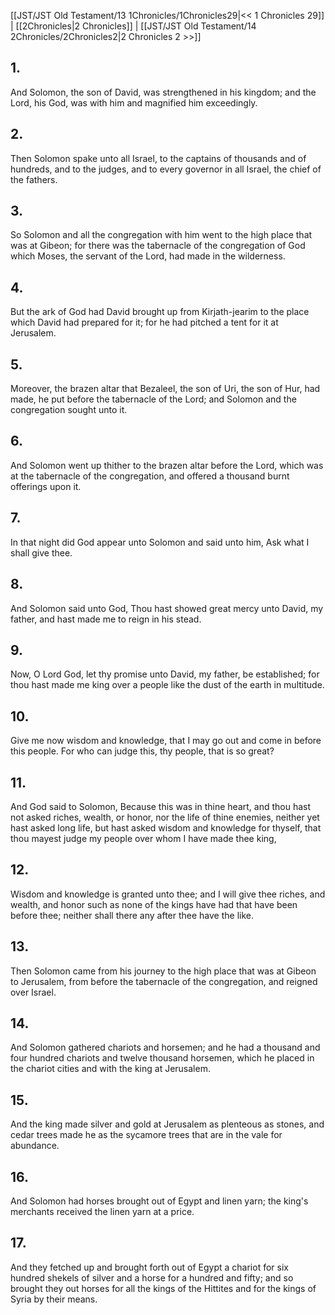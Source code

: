[[JST/JST Old Testament/13 1Chronicles/1Chronicles29|<< 1 Chronicles 29]] | [[2Chronicles|2 Chronicles]] | [[JST/JST Old Testament/14 2Chronicles/2Chronicles2|2 Chronicles 2 >>]]
## 1.
And Solomon, the son of David, was strengthened in his kingdom; and the Lord, his God, was with him and magnified him exceedingly.
## 2.
Then Solomon spake unto all Israel, to the captains of thousands and of hundreds, and to the judges, and to every governor in all Israel, the chief of the fathers.
## 3.
So Solomon and all the congregation with him went to the high place that was at Gibeon; for there was the tabernacle of the congregation of God which Moses, the servant of the Lord, had made in the wilderness.
## 4.
But the ark of God had David brought up from Kirjath-jearim to the place which David had prepared for it; for he had pitched a tent for it at Jerusalem.
## 5.
Moreover, the brazen altar that Bezaleel, the son of Uri, the son of Hur, had made, he put before the tabernacle of the Lord; and Solomon and the congregation sought unto it.
## 6.
And Solomon went up thither to the brazen altar before the Lord, which was at the tabernacle of the congregation, and offered a thousand burnt offerings upon it.
## 7.
In that night did God appear unto Solomon and said unto him, Ask what I shall give thee.
## 8.
And Solomon said unto God, Thou hast showed great mercy unto David, my father, and hast made me to reign in his stead.
## 9.
Now, O Lord God, let thy promise unto David, my father, be established; for thou hast made me king over a people like the dust of the earth in multitude.
## 10.
Give me now wisdom and knowledge, that I may go out and come in before this people. For who can judge this, thy people, that is so great?
## 11.
And God said to Solomon, Because this was in thine heart, and thou hast not asked riches, wealth, or honor, nor the life of thine enemies, neither yet hast asked long life, but hast asked wisdom and knowledge for thyself, that thou mayest judge my people over whom I have made thee king,
## 12.
Wisdom and knowledge is granted unto thee; and I will give thee riches, and wealth, and honor such as none of the kings have had that have been before thee; neither shall there any after thee have the like.
## 13.
Then Solomon came from his journey to the high place that was at Gibeon to Jerusalem, from before the tabernacle of the congregation, and reigned over Israel.
## 14.
And Solomon gathered chariots and horsemen; and he had a thousand and four hundred chariots and twelve thousand horsemen, which he placed in the chariot cities and with the king at Jerusalem.
## 15.
And the king made silver and gold at Jerusalem as plenteous as stones, and cedar trees made he as the sycamore trees that are in the vale for abundance.
## 16.
And Solomon had horses brought out of Egypt and linen yarn; the king\'s merchants received the linen yarn at a price.
## 17.
And they fetched up and brought forth out of Egypt a chariot for six hundred shekels of silver and a horse for a hundred and fifty; and so brought they out horses for all the kings of the Hittites and for the kings of Syria by their means.

